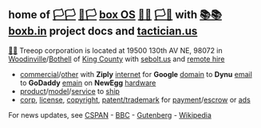 ## home of [🏳🏳](xn--en8ha.ws) [🏴🏳](xn--fn8ha.ws) [box OS](https://drive.google.com/file/d/1kS5I6ClATtxnfh9ieVho9HXJL15ZMNUc/view?usp=sharing) [🏴🏴](xn--en8hb.ws) [🏳🏴](xn--en8hc.ws) with [📚📚](xn--zt8ha.ws) [boxb.in](https://boxb.in) project docs and [tactician.us](https://tactician.us)

[🌳🌳](xn--wh8ha.ws) Treeop corporation is located at 19500 130th AV NE, 98072 in [Woodinville](https://www.ci.woodinville.wa.us/)/[Bothell](http://www.ci.bothell.wa.us/) of [King County](https://www.kingcounty.gov/) with [sebolt.us](https://sebolt.us) and [remote hire](https://stackoverflow.com/jobs?c=USD&e=true&r=true&s=100000&sort=p)

- [commercial](https://www.craigslist.com)/[other](https://www.crexi.com/properties?states%5B%5D=WA) with **Ziply** [internet](https://ziplyfiber.com/login) for **Google** [domain](https://domains.google.com) to **Dynu** [email](https://www.dynu.com) to **GoDaddy** [emain](https://dcc.godaddy.com/domains/?isc=cjc1off30) on **NewEgg** [hardware](https://www.newegg.com)
- [product](https://www.alibaba.com)/[model](https://www.cgtrader.com)/[service](https://www.alibaba.com/product-detail/Best-print-accuracy-3d-printer-service_60743584684.html?spm=a2700.galleryofferlist.0.0.987d1be0p6fXk7) to [ship](https://www.usps.com/business/web-tools-apis/documentation-updates.htm)
- [corp](https://ccfs.sos.wa.gov/#/Dashboard), [license](https://secure.dor.wa.gov/), [copyright](https://eco.copyright.gov/eService_enu/start.swe?SWECmd=Login&SWEPL=1&SRN=&SWETS=1584673446735), [patent/trademark](https://www.uspto.gov/) for [payment](https://developer.authorize.net/api/reference/index.html#payment-transactions-debit-a-bank-account)/[escrow](https://my.escrow.com/myescrow/MyTransactions.asp?hid=mt) or [ads](https://www.google.com/adsensenew/u/0/pub-1429497248082414/home?hl=en-US&signup-no-redirect=true)

For news updates, see [CSPAN](https://www.c-span.org/) - [BBC](http://feeds.bbci.co.uk/news/rss.xml) - [Gutenberg](http://www.gutenberg.org/wiki/Main_Page) - [Wikipedia](http://www.wikipedia.org/wiki/Special:Random)
      
